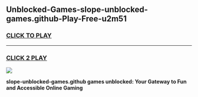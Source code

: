 
## Unblocked-Games-slope-unblocked-games.github-Play-Free-u2m51
<h3>
<a href="https://premium76.site?title=slope-unblocked-games.github&ref=24M">CLICK TO PLAY</a></h3>
<hr>

<h3>
<a href="https://premium76.site?title=slope-unblocked-games.github&ref=24M">CLICK 2 PLAY</a>
  
</h3>

<a href="https://premium76.site?title=slope-unblocked-games.github&ref=24M"><img src="https://clearcache.store/games.png"></a>


**slope-unblocked-games.github games unblocked: Your Gateway to Fun and Accessible Online Gaming**
